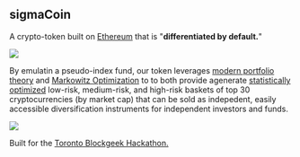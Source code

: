 ## sigmaCoin

A crypto-token built on [Ethereum](https://www.google.ca/search?client=safari&rls=en&q=ethereum&ie=UTF-8&oe=UTF-8&gfe_rd=cr&ei=xdv8WOjPFMyC8QfVjZXYCg) that is "**differentiated by default.**"

[![](logo1.png)](http://www.yashpaliwal.com/SigmaCoin/#/landing)

By emulatin a pseudo-index fund, our token leverages [modern portfolio theory](https://www.wealthsimple.com/en-ca/investing-101/modern-portfolio-theory) and [Markowitz Optimization](https://sites.math.washington.edu/~burke/crs/408/fin-proj/mark1.pdf) to to both provide agenerate [statistically optimized](/optimizing/balancer.ipynb) low-risk, medium-risk, and high-risk baskets of top 30 cryptocurrencies (by market cap) that can be sold as indepedent, easily accessible diversification instruments for independent investors and funds. 

![](info_img.png)


Built for the [Toronto Blockgeek Hackathon.](http://bglhackathon.com/)
